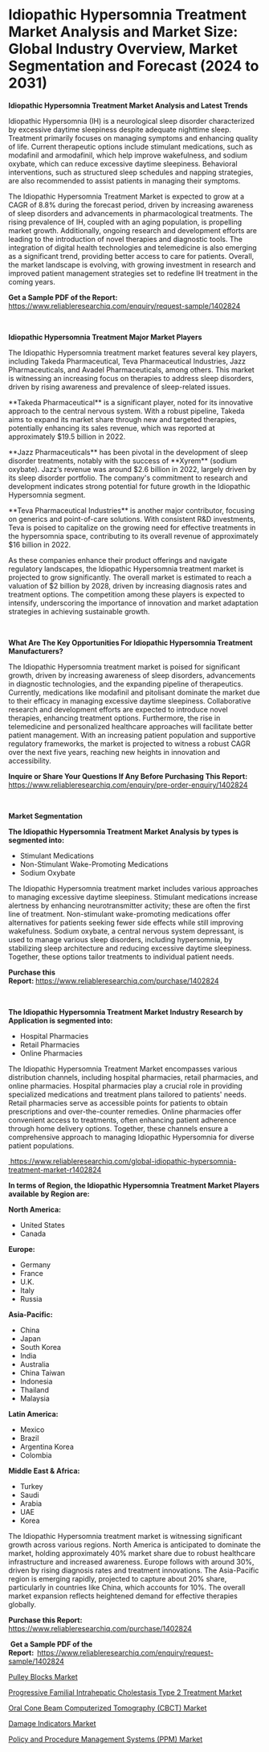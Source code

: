 <p><h1>Idiopathic Hypersomnia Treatment Market Analysis and Market Size: Global Industry Overview, Market Segmentation and Forecast (2024 to 2031)</h1></p><p><strong>Idiopathic Hypersomnia Treatment Market Analysis and Latest Trends</strong></p>
<p><p>Idiopathic Hypersomnia (IH) is a neurological sleep disorder characterized by excessive daytime sleepiness despite adequate nighttime sleep. Treatment primarily focuses on managing symptoms and enhancing quality of life. Current therapeutic options include stimulant medications, such as modafinil and armodafinil, which help improve wakefulness, and sodium oxybate, which can reduce excessive daytime sleepiness. Behavioral interventions, such as structured sleep schedules and napping strategies, are also recommended to assist patients in managing their symptoms.</p><p>The Idiopathic Hypersomnia Treatment Market is expected to grow at a CAGR of 8.8% during the forecast period, driven by increasing awareness of sleep disorders and advancements in pharmacological treatments. The rising prevalence of IH, coupled with an aging population, is propelling market growth. Additionally, ongoing research and development efforts are leading to the introduction of novel therapies and diagnostic tools. The integration of digital health technologies and telemedicine is also emerging as a significant trend, providing better access to care for patients. Overall, the market landscape is evolving, with growing investment in research and improved patient management strategies set to redefine IH treatment in the coming years.</p></p>
<p><strong>Get a Sample PDF of the Report:&nbsp;</strong> <a href="https://www.reliableresearchiq.com/enquiry/request-sample/1402824?utm_campaign=1087&utm_medium=2&utm_source=Github&utm_content=ia&utm_term=23102024&utm_id=idiopathic-hypersomnia-treatment">https://www.reliableresearchiq.com/enquiry/request-sample/1402824</a></p>
<p>&nbsp;</p>
<p><strong>Idiopathic Hypersomnia Treatment Major Market Players</strong></p>
<p><p>The Idiopathic Hypersomnia treatment market features several key players, including Takeda Pharmaceutical, Teva Pharmaceutical Industries, Jazz Pharmaceuticals, and Avadel Pharmaceuticals, among others. This market is witnessing an increasing focus on therapies to address sleep disorders, driven by rising awareness and prevalence of sleep-related issues.</p><p>**Takeda Pharmaceutical** is a significant player, noted for its innovative approach to the central nervous system. With a robust pipeline, Takeda aims to expand its market share through new and targeted therapies, potentially enhancing its sales revenue, which was reported at approximately $19.5 billion in 2022.</p><p>**Jazz Pharmaceuticals** has been pivotal in the development of sleep disorder treatments, notably with the success of **Xyrem** (sodium oxybate). Jazz’s revenue was around $2.6 billion in 2022, largely driven by its sleep disorder portfolio. The company's commitment to research and development indicates strong potential for future growth in the Idiopathic Hypersomnia segment.</p><p>**Teva Pharmaceutical Industries** is another major contributor, focusing on generics and point-of-care solutions. With consistent R&D investments, Teva is poised to capitalize on the growing need for effective treatments in the hypersomnia space, contributing to its overall revenue of approximately $16 billion in 2022.</p><p>As these companies enhance their product offerings and navigate regulatory landscapes, the Idiopathic Hypersomnia treatment market is projected to grow significantly. The overall market is estimated to reach a valuation of $2 billion by 2028, driven by increasing diagnosis rates and treatment options. The competition among these players is expected to intensify, underscoring the importance of innovation and market adaptation strategies in achieving sustainable growth.</p></p>
<p>&nbsp;</p>
<p><strong>What Are The Key Opportunities For Idiopathic Hypersomnia Treatment Manufacturers?</strong></p>
<p><p>The Idiopathic Hypersomnia treatment market is poised for significant growth, driven by increasing awareness of sleep disorders, advancements in diagnostic technologies, and the expanding pipeline of therapeutics. Currently, medications like modafinil and pitolisant dominate the market due to their efficacy in managing excessive daytime sleepiness. Collaborative research and development efforts are expected to introduce novel therapies, enhancing treatment options. Furthermore, the rise in telemedicine and personalized healthcare approaches will facilitate better patient management. With an increasing patient population and supportive regulatory frameworks, the market is projected to witness a robust CAGR over the next five years, reaching new heights in innovation and accessibility.</p></p>
<p><strong>Inquire or Share Your Questions If Any Before Purchasing This Report:</strong> <a href="https://www.reliableresearchiq.com/enquiry/pre-order-enquiry/1402824?utm_campaign=1087&utm_medium=2&utm_source=Github&utm_content=ia&utm_term=23102024&utm_id=idiopathic-hypersomnia-treatment">https://www.reliableresearchiq.com/enquiry/pre-order-enquiry/1402824</a></p>
<p>&nbsp;</p>
<p><strong>Market Segmentation</strong></p>
<p><strong>The Idiopathic Hypersomnia Treatment Market Analysis by types is segmented into:</strong></p>
<p><ul><li>Stimulant Medications</li><li>Non-Stimulant Wake-Promoting Medications</li><li>Sodium Oxybate</li></ul></p>
<p><p>The Idiopathic Hypersomnia treatment market includes various approaches to managing excessive daytime sleepiness. Stimulant medications increase alertness by enhancing neurotransmitter activity; these are often the first line of treatment. Non-stimulant wake-promoting medications offer alternatives for patients seeking fewer side effects while still improving wakefulness. Sodium oxybate, a central nervous system depressant, is used to manage various sleep disorders, including hypersomnia, by stabilizing sleep architecture and reducing excessive daytime sleepiness. Together, these options tailor treatments to individual patient needs.</p></p>
<p><strong>Purchase this Report:&nbsp;</strong><a href="https://www.reliableresearchiq.com/purchase/1402824?utm_campaign=1087&utm_medium=2&utm_source=Github&utm_content=ia&utm_term=23102024&utm_id=idiopathic-hypersomnia-treatment">https://www.reliableresearchiq.com/purchase/1402824</a></p>
<p>&nbsp;</p>
<p><strong>The Idiopathic Hypersomnia Treatment Market Industry Research by Application is segmented into:</strong></p>
<p><ul><li>Hospital Pharmacies</li><li>Retail Pharmacies</li><li>Online Pharmacies</li></ul></p>
<p><p>The Idiopathic Hypersomnia Treatment Market encompasses various distribution channels, including hospital pharmacies, retail pharmacies, and online pharmacies. Hospital pharmacies play a crucial role in providing specialized medications and treatment plans tailored to patients' needs. Retail pharmacies serve as accessible points for patients to obtain prescriptions and over-the-counter remedies. Online pharmacies offer convenient access to treatments, often enhancing patient adherence through home delivery options. Together, these channels ensure a comprehensive approach to managing Idiopathic Hypersomnia for diverse patient populations.</p></p>
<p><a href="https://www.reliableresearchiq.com/global-idiopathic-hypersomnia-treatment-market-r1402824?utm_campaign=1087&utm_medium=2&utm_source=Github&utm_content=ia&utm_term=23102024&utm_id=idiopathic-hypersomnia-treatment">&nbsp;https://www.reliableresearchiq.com/global-idiopathic-hypersomnia-treatment-market-r1402824</a></p>
<p><strong>In terms of Region, the Idiopathic Hypersomnia Treatment Market Players available by Region are:</strong></p>
<p>
    <p> <strong> North America: </strong>
        <ul>
            <li>United States</li>
            <li>Canada</li>
        </ul>
        </p> 
    <p> <strong> Europe: </strong>
        <ul>
            <li>Germany</li>
            <li>France</li>
            <li>U.K.</li>
            <li>Italy</li>
            <li>Russia</li>
        </ul>
        </p> 
    <p> <strong> Asia-Pacific: </strong>
        <ul>
            <li>China</li>
            <li>Japan</li>
            <li>South Korea</li>
            <li>India</li>
            <li>Australia</li>
            <li>China Taiwan</li>
            <li>Indonesia</li>
            <li>Thailand</li>
            <li>Malaysia</li>
        </ul>
        </p> 
    <p> <strong> Latin America: </strong>
        <ul>
            <li>Mexico</li>
            <li>Brazil</li>
            <li>Argentina Korea</li>
            <li>Colombia</li>
        </ul>
        </p> 
    <p> <strong> Middle East & Africa: </strong>
        <ul>
            <li>Turkey</li>
            <li>Saudi</li>
            <li>Arabia</li>
            <li>UAE</li>
            <li>Korea</li>
        </ul>
    </p>
    </p>
<p><p>The Idiopathic Hypersomnia treatment market is witnessing significant growth across various regions. North America is anticipated to dominate the market, holding approximately 40% market share due to robust healthcare infrastructure and increased awareness. Europe follows with around 30%, driven by rising diagnosis rates and treatment innovations. The Asia-Pacific region is emerging rapidly, projected to capture about 20% share, particularly in countries like China, which accounts for 10%. The overall market expansion reflects heightened demand for effective therapies globally.</p></p>
<p><strong>Purchase this Report: </strong><a href="https://www.reliableresearchiq.com/purchase/1402824?utm_campaign=1087&utm_medium=2&utm_source=Github&utm_content=ia&utm_term=23102024&utm_id=idiopathic-hypersomnia-treatment">https://www.reliableresearchiq.com/purchase/1402824</a></p>
<p>&nbsp;<strong>Get a Sample PDF of the Report:&nbsp;&nbsp;</strong><a href="https://www.reliableresearchiq.com/enquiry/request-sample/1402824?utm_campaign=1087&utm_medium=2&utm_source=Github&utm_content=ia&utm_term=23102024&utm_id=idiopathic-hypersomnia-treatment">https://www.reliableresearchiq.com/enquiry/request-sample/1402824</a></p>
<p><strong></strong></p>
<p><p><a href="https://issuu.com/reportprime-2/docs/pulley-blocks-market-size-2030.pptx_d8bc89fd052b79?utm_campaign=1087&utm_medium=2&utm_source=Github&utm_content=ia&utm_term=23102024&utm_id=idiopathic-hypersomnia-treatment">Pulley Blocks Market</a></p><p><a href="https://github.com/vitacbq/Market-Research-Report-List-1/blob/main/progressive-familial-intrahepatic-cholestasis-type-2-treatment-market.md?utm_campaign=1087&utm_medium=2&utm_source=Github&utm_content=ia&utm_term=23102024&utm_id=idiopathic-hypersomnia-treatment">Progressive Familial Intrahepatic Cholestasis Type 2 Treatment Market</a></p><p><a href="https://www.linkedin.com/pulse/deep-dive-oral-cone-beam-computerized-tomography-e2vjf?utm_campaign=1087&utm_medium=2&utm_source=Github&utm_content=ia&utm_term=23102024&utm_id=idiopathic-hypersomnia-treatment">Oral Cone Beam Computerized Tomography (CBCT) Market</a></p><p><a href="https://issuu.com/reportprime-2/docs/damage-indicators-market-size-2030._28c669342ea7b4?utm_campaign=1087&utm_medium=2&utm_source=Github&utm_content=ia&utm_term=23102024&utm_id=idiopathic-hypersomnia-treatment">Damage Indicators Market</a></p><p><a href="https://www.linkedin.com/pulse/policy-procedure-management-systems-ppm-market-global-mssve?utm_campaign=1087&utm_medium=2&utm_source=Github&utm_content=ia&utm_term=23102024&utm_id=idiopathic-hypersomnia-treatment">Policy and Procedure Management Systems (PPM) Market</a></p></p>